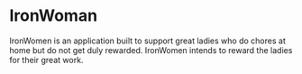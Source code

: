 IronWoman
=========

IronWomen is an application built to support great ladies who do chores at home but do not get duly rewarded.  IronWomen intends to reward the ladies for their great work.
